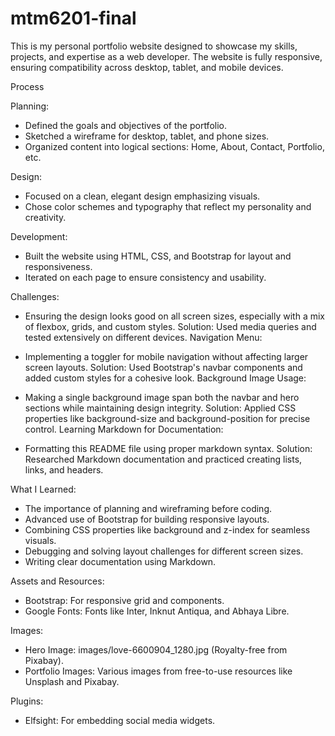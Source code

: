 # mtm6201-final

This is my personal portfolio website designed to showcase my skills, projects, and expertise as a web developer. The website is fully responsive, ensuring compatibility across desktop, tablet, and mobile devices.

Process

Planning:

- Defined the goals and objectives of the portfolio.
- Sketched a wireframe for desktop, tablet, and phone sizes.
- Organized content into logical sections: Home, About, Contact, Portfolio, etc.

Design:

- Focused on a clean, elegant design emphasizing visuals.
- Chose color schemes and typography that reflect my personality and creativity.

Development:

- Built the website using HTML, CSS, and Bootstrap for layout and responsiveness.
- Iterated on each page to ensure consistency and usability.


Challenges:

- Ensuring the design looks good on all screen sizes, especially with a mix of flexbox, grids, and custom styles.
Solution: Used media queries and tested extensively on different devices.
Navigation Menu:

- Implementing a toggler for mobile navigation without affecting larger screen layouts.
Solution: Used Bootstrap's navbar components and added custom styles for a cohesive look.
Background Image Usage:

- Making a single background image span both the navbar and hero sections while maintaining design integrity.
Solution: Applied CSS properties like background-size and background-position for precise control.
Learning Markdown for Documentation:

- Formatting this README file using proper markdown syntax.
Solution: Researched Markdown documentation and practiced creating lists, links, and headers.

What I Learned:

- The importance of planning and wireframing before coding.
- Advanced use of Bootstrap for building responsive layouts.
- Combining CSS properties like background and z-index for seamless visuals.
- Debugging and solving layout challenges for different screen sizes.
- Writing clear documentation using Markdown.

Assets and Resources:

- Bootstrap: For responsive grid and components.
- Google Fonts: Fonts like Inter, Inknut Antiqua, and Abhaya Libre.

Images:
- Hero Image: images/love-6600904_1280.jpg (Royalty-free from Pixabay).
- Portfolio Images: Various images from free-to-use resources like Unsplash and Pixabay.

Plugins:
- Elfsight: For embedding social media widgets.

 
